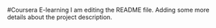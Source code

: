 #Coursera
E-learning
I am editing the README file. Adding some more details about the project description.

